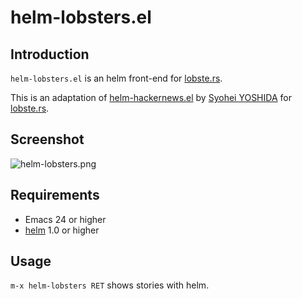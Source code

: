 # helm-lobsters.el

## Introduction

`helm-lobsters.el` is an helm front-end for [lobste.rs](https://lobste.rs/).

This is an adaptation of [helm-hackernews.el](https://github.com/syohex/emacs-helm-hackernews) by [Syohei YOSHIDA](https://github.com/syohex) for [lobste.rs](https://lobste.rs/).

## Screenshot

![helm-lobsters.png](https://s3.amazonaws.com/f.cl.ly/items/3f3y284216341p0d1W0q/Screen%20Shot%202015-02-09%20at%2015.25.58.png)


## Requirements

* Emacs 24 or higher
* [helm](https://github.com/emacs-helm/helm) 1.0 or higher


## Usage

`m-x helm-lobsters RET` shows stories with helm.
